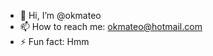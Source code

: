 - 👋 Hi, I’m @okmateo
- 📫 How to reach me: okmateo@hotmail.com
- ⚡ Fun fact: Hmm

<!---
okmateo/okmateo is a ✨ special ✨ repository because its `README.md` (this file) appears on your GitHub profile.
You can click the Preview link to take a look at your changes.
--->
